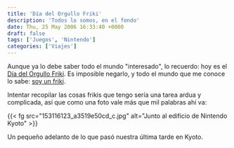 ```yaml
---
title: 'Día del Orgullo Friki'
description: 'Todos lo somos, en el fondo'
date: Thu, 25 May 2006 16:33:40 +0000
draft: false
tags: ['Juegos', 'Nintendo']
categories: ['Viajes']
---
```


Aunque ya lo debe saber todo el mundo "interesado", lo recuerdo: hoy es el [Día del Orgullo Friki](http://www.alvarezperea.com/diaorgullofriki/). Es imposible negarlo, y todo el mundo que me conoce lo sabe: [soy un friki](http://www.alvarezperea.com/diaorgullofriki/manifiesto.htm).

Intentar recopilar las cosas frikis que tengo sería una tarea ardua y complicada, así que como una foto vale más que mil palabras ahí va:

{{< fg src="153116123_a3519e50cd_c.jpg" alt="Junto al edificio de Nintendo Kyoto" >}}

Un pequeño adelanto de lo que pasó nuestra última tarde en Kyoto.
